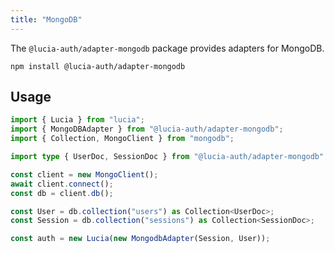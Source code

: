 ```yaml
---
title: "MongoDB"
---
```


The `@lucia-auth/adapter-mongodb` package provides adapters for MongoDB.

```
npm install @lucia-auth/adapter-mongodb
```

## Usage

```ts
import { Lucia } from "lucia";
import { MongoDBAdapter } from "@lucia-auth/adapter-mongodb";
import { Collection, MongoClient } from "mongodb";

import type { UserDoc, SessionDoc } from "@lucia-auth/adapter-mongodb";

const client = new MongoClient();
await client.connect();
const db = client.db();

const User = db.collection("users") as Collection<UserDoc>;
const Session = db.collection("sessions") as Collection<SessionDoc>;

const auth = new Lucia(new MongodbAdapter(Session, User));
```

